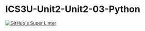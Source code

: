 # ICS3U-Unit2-Unit2-03-Python

[![GitHub's Super Linter](https://github.com/Samuel-Webster-178/ICS3U-Unit2-UnitX-YY-Python/workflows/GitHub's%20Super%20Linter/badge.svg)](https://github.com/Samuel-Webster-178/ICS3U-Unit2-UnitX-YY-Python/actions)
